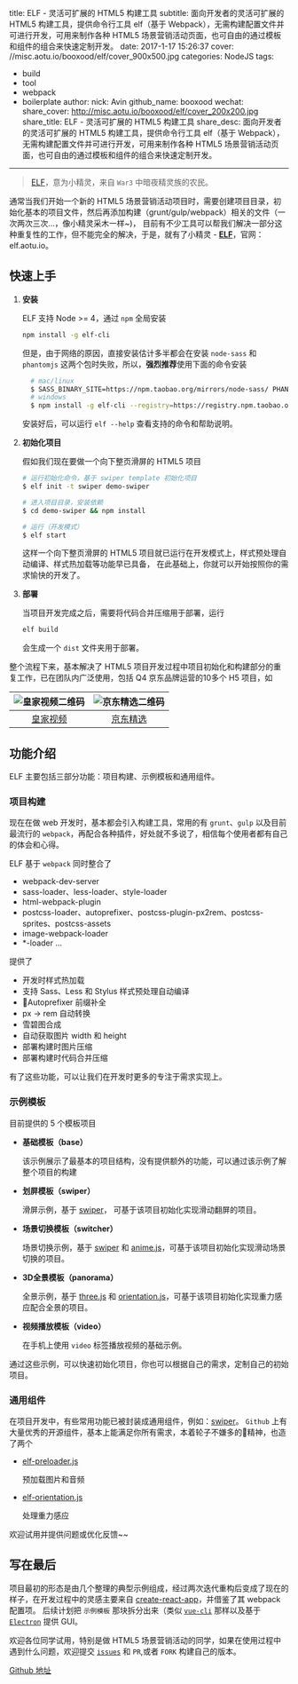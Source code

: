 title: ELF - 灵活可扩展的 HTML5 构建工具
subtitle: 面向开发者的灵活可扩展的 HTML5 构建工具，提供命令行工具 elf（基于 Webpack），无需构建配置文件并可进行开发，可用来制作各种 HTML5 场景营销活动页面，也可自由的通过模板和组件的组合来快速定制开发。
date: 2017-1-17 15:26:37
cover: //misc.aotu.io/booxood/elf/cover_900x500.jpg
categories: NodeJS
tags:
  - build
  - tool
  - webpack
  - boilerplate
author:
  nick: Avin
  github_name: booxood
wechat:
  share_cover: http://misc.aotu.io/booxood/elf/cover_200x200.jpg
  share_title: ELF - 灵活可扩展的 HTML5 构建工具
  share_desc: 面向开发者的灵活可扩展的 HTML5 构建工具，提供命令行工具 elf（基于 Webpack），无需构建配置文件并可进行开发，可用来制作各种 HTML5 场景营销活动页面，也可自由的通过模板和组件的组合来快速定制开发。

---

<!-- more -->
> [ELF][1]，意为小精灵，来自 `War3` 中暗夜精灵族的农民。

通常当我们开始一个新的 HTML5 场景营销活动项目时，需要创建项目目录，初始化基本的项目文件，然后再添加构建（grunt/gulp/webpack）相关的文件（一次两次三次...，像小精灵采木一样~)，
目前有不少工具可以帮我们解决一部分这种重复性的工作，但不能完全的解决，于是，就有了小精灵 - [**ELF**][1]，官网：elf.aotu.io。

## 快速上手

1. **安装**

    ELF 支持 Node >= 4，通过 `npm` 全局安装

    ```sh
    npm install -g elf-cli
    ```

    但是，由于网络的原因，直接安装估计多半都会在安装 `node-sass` 和 `phantomjs` 这两个包时失败，所以，**强烈推荐**使用下面的命令安装

    ```sh
      # mac/linux
      $ SASS_BINARY_SITE=https://npm.taobao.org/mirrors/node-sass/ PHANTOMJS_CDNURL=https://npm.taobao.org/mirrors/phantomjs/ npm install -g elf-cli --registry=https://registry.npm.taobao.org
      # windows
      $ npm install -g elf-cli --registry=https://registry.npm.taobao.org --SASS_BINARY_SITE=https://npm.taobao.org/mirrors/node-sass/ --PHANTOMJS_CDNURL=https://npm.taobao.org/mirrors/phantomjs/
    ```

    安装好后，可以运行 `elf --help` 查看支持的命令和帮助说明。

2. **初始化项目**

    假如我们现在要做一个向下整页滑屏的 HTML5 项目

    ```sh
    # 运行初始化命令，基于 swiper template 初始化项目
    $ elf init -t swiper demo-swiper

    # 进入项目目录，安装依赖
    $ cd demo-swiper && npm install

    # 运行（开发模式）
    $ elf start
    ```

    这样一个向下整页滑屏的 HTML5 项目就已运行在开发模式上，样式预处理自动编译、样式热加载等功能早已具备，
    在此基础上，你就可以开始按照你的需求愉快的开发了。

3. **部署**

    当项目开发完成之后，需要将代码合并压缩用于部署，运行

    ```sh
    elf build
    ```

    会生成一个 `dist` 文件夹用于部署。


整个流程下来，基本解决了 HTML5 项目开发过程中项目初始化和构建部分的重复工作，已在团队内广泛使用，包括 Q4 京东品牌运营的10多个 H5 项目，如

| ![皇家视频二维码][hjsp_qr] |   ![京东精选二维码][jdjx_qr] |
| :----------------------: | :-----------------------: |
| [皇家视频][hjsp_url]      | [京东精选][jdjx_url]        |



## 功能介绍

ELF 主要包括三部分功能：项目构建、示例模板和通用组件。

### 项目构建

现在在做 web 开发时，基本都会引入构建工具，常用的有 `grunt`、`gulp` 以及目前最流行的 `webpack`，再配合各种插件，好处就不多说了，相信每个使用者都有自己的体会和心得。

ELF 基于 `webpack` 同时整合了

- webpack-dev-server
- sass-loader、less-loader、style-loader
- html-webpack-plugin
- postcss-loader、autoprefixer、postcss-plugin-px2rem、postcss-sprites、postcss-assets
- image-webpack-loader
- *-loader ...

提供了

- 开发时样式热加载
- 支持 Sass、Less 和 Stylus 样式预处理自动编译
- Autoprefixer 前缀补全
- px -> rem 自动转换
- 雪碧图合成
- 自动获取图片 width 和 height
- 部署构建时图片压缩
- 部署构建时代码合并压缩

有了这些功能，可以让我们在开发时更多的专注于需求实现上。

### 示例模板

目前提供的 5 个模板项目

- **基础模板（base）**

  该示例展示了最基本的项目结构，没有提供额外的功能，可以通过该示例了解整个项目的构建 

- **划屏模板（swiper）**

  滑屏示例，基于 [swiper][swiper-repo]， 可基于该项目初始化实现滑动翻屏的项目。

- **场景切换模板（switcher）**

  场景切换示例，基于 [swiper][swiper-repo] 和 [anime.js][anime-repo]，可基于该项目初始化实现滑动场景切换的项目。

- **3D全景模板（panorama）**

  全景示例，基于 [three.js][three-repo] 和 [orientation.js][orientation-repo]，可基于该项目初始化实现重力感应配合全景的项目。

- **视频播放模板（video）**

  在手机上使用 `video` 标签播放视频的基础示例。

通过这些示例，可以快速初始化项目，你也可以根据自己的需求，定制自己的初始项目。

### 通用组件

在项目开发中，有些常用功能已被封装成通用组件，例如：[swiper][swiper-repo]。
`Github` 上有大量优秀的开源组件，基本上能满足你所有需求，本着轮子不嫌多的精神，也造了两个

- [elf-preloader.js][preloader-repo]

  预加载图片和音频

- [elf-orientation.js][orientation-repo]

  处理重力感应

欢迎试用并提供问题或优化反馈~~

## 写在最后

项目最初的形态是由几个整理的典型示例组成，经过两次迭代重构后变成了现在的样子，在开发过程中的灵感主要来自 [create-react-app](https://github.com/facebookincubator/create-react-app)，并借鉴了其 webpack 配置项。
后续计划把 `示例模板` 那块拆分出来（类似 [`vue-cli`][vue-cli] 那样以及基于 [`Electron`][electron] 提供 GUI。

欢迎各位同学试用，特别是做 HTML5 场景营销活动的同学，如果在使用过程中遇到什么问题，欢迎提交 [`issues`][issues] 和 `PR`,或者 `FORK` 构建自己的版本。

[Github 地址][github]

  [1]: https://elf.aotu.io/
  [github]: https://github.com/o2team/elf
  [issues]: https://github.com/o2team/elf/issues
  [swiper-repo]: https://github.com/nolimits4web/Swiper
  [anime-repo]: https://github.com/juliangarnier/anime
  [three-repo]: https://github.com/mrdoob/three.js
  [orientation-repo]: https://github.com/o2team/elf-orientation.js
  [preloader-repo]: https://github.com/o2team/elf-preloader.js
  [vue-cli]: https://github.com/vuejs/vue-cli
  [electron]: http://electron.atom.io/
  [jdjx_url]: http://h5.m.jd.com/dev/3PjDf2rv99F6QVYQmrXqBTRUcY9v/pages/28532/index.html
  [jdjx_qr]: http://misc.aotu.io/booxood/elf/qr_jdjx.png
  [hjsp_url]: https://h5.m.jd.com/dev/oAzjQ5pcPJyaNVP6oDddVRinT8a/index.html
  [hjsp_qr]: http://misc.aotu.io/booxood/elf/qr_hjsp.png